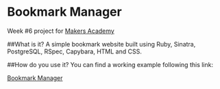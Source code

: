 Bookmark Manager
================

Week #6 project for [Makers Academy](http://www.makersacademy.com)

##What is it?
A simple bookmark website built using Ruby, Sinatra, PostgreSQL, RSpec, Capybara, HTML and CSS.

##How do you use it?
You can find a working example following this link:

[Bookmark Manager](http://boiling-thicket-1942.herokuapp.com/)
